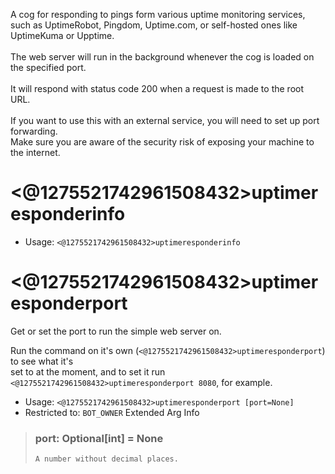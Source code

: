 A cog for responding to pings form various uptime monitoring services,<br/>such as UptimeRobot, Pingdom, Uptime.com, or self-hosted ones like UptimeKuma or Upptime.<br/><br/>The web server will run in the background whenever the cog is loaded on the specified port.<br/><br/>It will respond with status code 200 when a request is made to the root URL.<br/><br/>If you want to use this with an external service, you will need to set up port forwarding.<br/>Make sure you are aware of the security risk of exposing your machine to the internet.

# <@1275521742961508432>uptimeresponderinfo

 - Usage: `<@1275521742961508432>uptimeresponderinfo`
# <@1275521742961508432>uptimeresponderport
Get or set the port to run the simple web server on.<br/>

Run the command on it's own (`<@1275521742961508432>uptimeresponderport`) to see what it's<br/>
set to at the moment, and to set it run `<@1275521742961508432>uptimeresponderport 8080`, for example.<br/>
 - Usage: `<@1275521742961508432>uptimeresponderport [port=None]`
 - Restricted to: `BOT_OWNER`
Extended Arg Info
> ### port: Optional[int] = None
> ```
> A number without decimal places.
> ```
